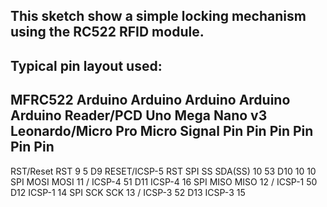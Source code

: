 This sketch show a simple locking mechanism using the RC522 RFID module.
----------------------------------------------------------------------------
Typical pin layout used:
-----------------------------------------------------------------------------------------
MFRC522      Arduino       Arduino   Arduino    Arduino          Arduino
Reader/PCD   Uno           Mega      Nano v3    Leonardo/Micro   Pro Micro
Signal      Pin          Pin           Pin       Pin        Pin              Pin
-----------------------------------------------------------------------------------------
RST/Reset   RST          9             5         D9         RESET/ICSP-5     RST
SPI SS      SDA(SS)      10            53        D10        10               10
SPI MOSI    MOSI         11 / ICSP-4   51        D11        ICSP-4           16
SPI MISO    MISO         12 / ICSP-1   50        D12        ICSP-1           14
SPI SCK     SCK          13 / ICSP-3   52        D13        ICSP-3           15
